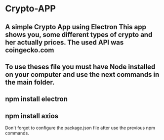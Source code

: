 # Crypto-APP
A simple Crypto App using Electron
This app shows you, some different types of crypto and her actually prices.
The used API was coingecko.com
----------------------------------------------------------------
To use theses file you must have Node installed on your computer and use the next commands in the main folder.
----------------------------------------------------------------
npm install electron
----------------------------------------------------------------
npm install axios
----------------------------------------------------------------
Don't forget to configure the package.json file after use the previous npm commands.


